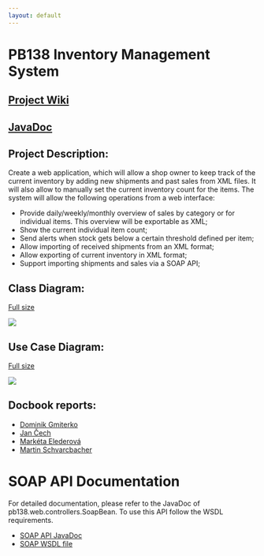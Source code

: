```yaml
---
layout: default
---
```


# PB138 Inventory Management System

## [Project Wiki](https://github.com/mschvarc/PB138-Inventory-Management/wiki)

## [JavaDoc](https://mschvarc.github.io/PB138-Inventory-Management/javadoc/apidocs/)

## Project Description:
Create a web application, which will allow a shop owner to keep track of the current inventory by adding new shipments and past sales from XML files. It will also allow to manually set the current inventory count for the items. The system will allow the following operations from a web interface:
* Provide daily/weekly/monthly overview of sales by category or for individual items. This overview will be exportable as XML;
* Show the current individual item count;
* Send alerts when stock gets below a certain threshold defined per item;
* Allow importing of received shipments from an XML format;
* Allow exporting of current inventory in XML format;
* Support importing shipments and sales via a SOAP API;


## Class Diagram:
[Full size](https://mschvarc.github.io/PB138-Inventory-Management/images/ClassDiagram1.png)


![](https://mschvarc.github.io/PB138-Inventory-Management/images/ClassDiagram1.png)

## Use Case Diagram:
[Full size](https://mschvarc.github.io/PB138-Inventory-Management/images/UseCaseDiagram1.png)

![](https://mschvarc.github.io/PB138-Inventory-Management/images/UseCaseDiagram1.png)

## Docbook reports:
* [Dominik Gmiterko](https://mschvarc.github.io/PB138-Inventory-Management/docbook/dominik_gmiterko.html)
* [Jan Čech](https://mschvarc.github.io/PB138-Inventory-Management/docbook/jan_cech.html)
* [Markéta Elederová](https://mschvarc.github.io/PB138-Inventory-Management/docbook/elederova_marketa.html)
* [Martin Schvarcbacher](https://mschvarc.github.io/PB138-Inventory-Management/docbook/martin_schvarcbacher.html)


# SOAP API Documentation
For detailed documentation, please refer to the JavaDoc of pb138.web.controllers.SoapBean. To use this API follow the WSDL requirements.
* [SOAP API JavaDoc](https://mschvarc.github.io/PB138-Inventory-Management/javadoc/apidocs/pb138/web/controllers/SoapBean.html)
* [SOAP WSDL file](https://mschvarc.github.io/PB138-Inventory-Management/soap/soap.xml)
